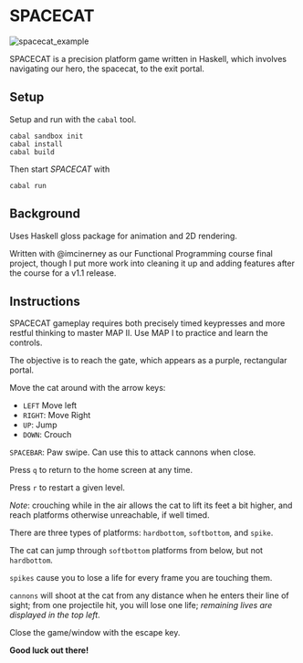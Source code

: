 # SPACECAT

![spacecat_example](http://jdbrady.info/files/spacecat.gif)

SPACECAT is a precision platform game written in Haskell, which involves navigating our hero, the spacecat, to the exit portal.

## Setup
Setup and run with the `cabal` tool.

```
cabal sandbox init
cabal install
cabal build
```

Then start *SPACECAT* with

```
cabal run
```

## Background
Uses Haskell gloss package for animation and 2D rendering.

Written with @imcinerney as our Functional Programming course final project, though I put more work into cleaning it up and adding features after the course for a v1.1 release.

## Instructions
SPACECAT gameplay requires both precisely timed keypresses and more restful thinking to master MAP II. Use MAP I to practice
and learn the controls.

The objective is to reach the gate, which appears as a purple,
rectangular portal.

Move the cat around with the arrow keys:
  * `LEFT` Move left
  * `RIGHT`: Move Right
  * `UP`: Jump
  * `DOWN`: Crouch

`SPACEBAR`: Paw swipe. Can use this to attack cannons when close.

Press `q` to return to the home screen at any time.

Press `r` to restart a given level.

*Note*: crouching while in the air allows the cat to lift its feet a bit higher, and reach platforms otherwise unreachable, if well timed.

There are three types of platforms: `hardbottom`, `softbottom`, and `spike`.

The cat can jump through `softbottom` platforms from below, but not `hardbottom`.

`spikes` cause you to lose a life for every frame you are touching them.

`cannons` will shoot at the cat from any distance when he enters their line of sight; from one projectile hit, you will lose one life; *remaining lives are displayed in the top left*.

Close the game/window with the escape key.

**Good luck out there!**
